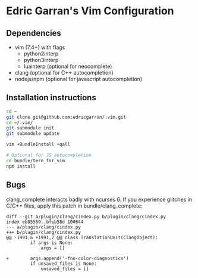 Edric Garran's Vim Configuration
================================

Dependencies
------------
* vim (7.4+) with flags
  - python2interp
  - python3interp
  - luainterp (optional for neocomplete)
* clang (optional for C++ autocompletion)
* nodejs/npm (optional for javascript autocompletion)


Installation instructions
-------------------------
```bash
cd ~
git clone git@github.com:edricgarran/.vim.git
cd ~/.vim/
git submodule init
git submodule update

vim +BundleInstall +qall

# Optional for JS autocompletion
cd bundle/tern_for_vim
npm install
```

Bugs
----
clang_complete interacts badly with ncurses 6. If you experience
glitches in C/C++ files, apply this patch in bundle/clang_complete:

    diff --git a/plugin/clang/cindex.py b/plugin/clang/cindex.py
    index eb05560..bfeb58d 100644
    --- a/plugin/clang/cindex.py
    +++ b/plugin/clang/cindex.py
    @@ -1991,6 +1991,7 @@ class TranslationUnit(ClangObject):
             if args is None:
                 args = []

    +        args.append('-fno-color-diagnostics')
             if unsaved_files is None:
                 unsaved_files = []
